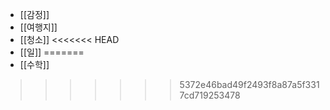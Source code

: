 - [[감정]]
- [[여행지]]
- [[청소]]
<<<<<<< HEAD
- [[일]]
=======
- [[수학]]
>>>>>>> 5372e46bad49f2493f8a87a5f3317cd719253478
